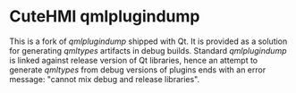 # CuteHMI qmlplugindump

This is a fork of _qmlplugindump_ shipped with Qt. It is provided as a solution for generating _qmltypes_ artifacts in debug builds.
Standard _qmlplugindump_ is linked against release version of Qt libraries, hence an attempt to generate _qmltypes_ from debug
versions of plugins ends with an error message: "cannot mix debug and release libraries".
